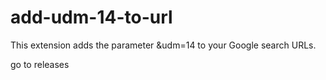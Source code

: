 # add-udm-14-to-url
This extension adds the parameter &amp;udm=14 to your Google search URLs.

go to releases
